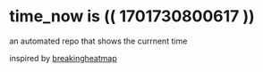 # time_now is (( 1701730800617 ))

an automated repo that shows the currnent time

inspired by [breakingheatmap](https://github.com/breakingheatmap/breakingheatmap)